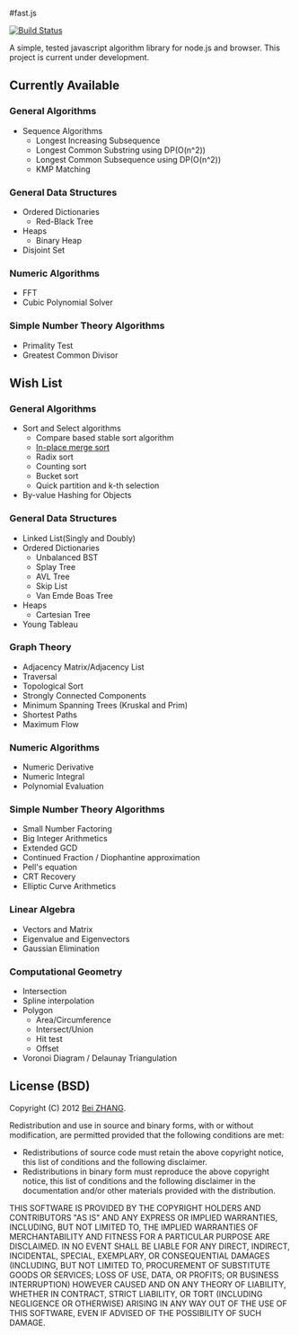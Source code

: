 #fast.js

[![Build Status](https://travis-ci.org/ikarienator/fast.js.png?branch=master)](https://travis-ci.org/ikarienator/fast.js)

A simple, tested javascript algorithm library for node.js and browser.
This project is current under development.

## Currently Available
### General Algorithms
- Sequence Algorithms
    - Longest Increasing Subsequence
    - Longest Common Substring using DP(O(n^2))
    - Longest Common Subsequence using DP(O(n^2))
    - KMP Matching

### General Data Structures
- Ordered Dictionaries
    - Red-Black Tree
- Heaps
    - Binary Heap
- Disjoint Set

### Numeric Algorithms
- FFT
- Cubic Polynomial Solver

### Simple Number Theory Algorithms
- Primality Test
- Greatest Common Divisor

## Wish List

### General Algorithms
- Sort and Select algorithms
    - Compare based stable sort algorithm
    - [In-place merge sort](http://citeseerx.ist.psu.edu/viewdoc/download?doi=10.1.1.22.5514&rep=rep1&type=pdf) 
    - Radix sort
    - Counting sort
    - Bucket sort
    - Quick partition and k-th selection
- By-value Hashing for Objects

### General Data Structures
- Linked List(Singly and Doubly)
- Ordered Dictionaries
    - Unbalanced BST
    - Splay Tree
    - AVL Tree
    - Skip List
    - Van Emde Boas Tree
- Heaps
    - Cartesian Tree
- Young Tableau

### Graph Theory
- Adjacency Matrix/Adjacency List
- Traversal
- Topological Sort
- Strongly Connected Components
- Minimum Spanning Trees (Kruskal and Prim)
- Shortest Paths
- Maximum Flow

### Numeric Algorithms
- Numeric Derivative
- Numeric Integral
- Polynomial Evaluation

### Simple Number Theory Algorithms
- Small Number Factoring
- Big Integer Arithmetics
- Extended GCD
- Continued Fraction / Diophantine approximation
- Pell's equation
- CRT Recovery
- Elliptic Curve Arithmetics

### Linear Algebra
- Vectors and Matrix
- Eigenvalue and Eigenvectors
- Gaussian Elimination

### Computational Geometry
- Intersection
- Spline interpolation
- Polygon
    - Area/Circumference
    - Intersect/Union
    - Hit test
    - Offset
- Voronoi Diagram / Delaunay Triangulation

## License (BSD)

Copyright (C) 2012 [Bei ZHANG](http://twbs.in/).

Redistribution and use in source and binary forms, with or without modification, are permitted provided that the
following conditions are met:

- Redistributions of source code must retain the above copyright notice, this list of conditions and the following
disclaimer.
- Redistributions in binary form must reproduce the above copyright notice, this list of conditions and the following
disclaimer in the documentation and/or other materials provided with the distribution.

THIS SOFTWARE IS PROVIDED BY THE COPYRIGHT HOLDERS AND CONTRIBUTORS "AS IS" AND ANY EXPRESS OR IMPLIED WARRANTIES,
INCLUDING, BUT NOT LIMITED TO, THE IMPLIED WARRANTIES OF MERCHANTABILITY AND FITNESS FOR A PARTICULAR PURPOSE ARE
DISCLAIMED. IN NO EVENT SHALL BE LIABLE FOR ANY DIRECT, INDIRECT, INCIDENTAL, SPECIAL, EXEMPLARY, OR CONSEQUENTIAL
DAMAGES (INCLUDING, BUT NOT LIMITED TO, PROCUREMENT OF SUBSTITUTE GOODS OR SERVICES; LOSS OF USE, DATA, OR PROFITS;
OR BUSINESS INTERRUPTION) HOWEVER CAUSED AND ON ANY THEORY OF LIABILITY, WHETHER IN CONTRACT, STRICT LIABILITY, OR
TORT (INCLUDING NEGLIGENCE OR OTHERWISE) ARISING IN ANY WAY OUT OF THE USE OF THIS SOFTWARE, EVEN IF ADVISED OF THE
POSSIBILITY OF SUCH DAMAGE.